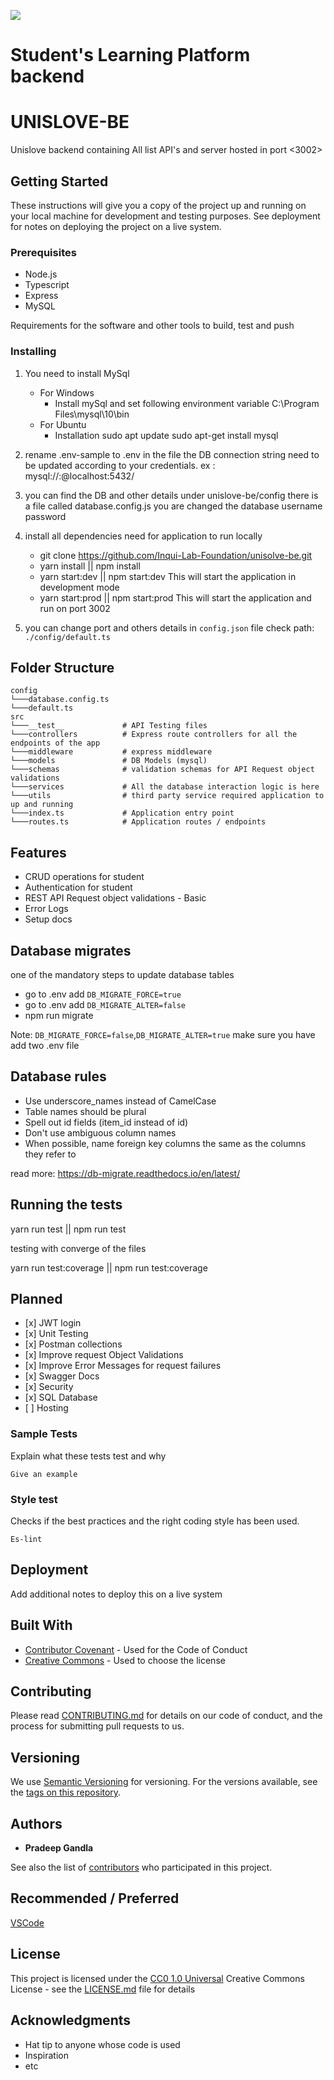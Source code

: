 ![](https://codebuild.ap-south-1.amazonaws.com/badges?uuid=eyJlbmNyeXB0ZWREYXRhIjoibngrZm9wOWpSTzVmMDc2b04vaWM2MnJZallaWHBReUIyQVhDNi9wZDNHUGk0a1UrYVllNnVHQm5FMzkyUXMrN2Qyd2h4ekRSdHhCYTRmSFVGRVViVXUwPSIsIml2UGFyYW1ldGVyU3BlYyI6InpVeDR2dkU4dnZ2V0JaMkQiLCJtYXRlcmlhbFNldFNlcmlhbCI6Mn0%3D&branch=develop)
# Student's Learning Platform backend

# UNISLOVE-BE

Unislove backend containing All list API's and server hosted in port <3002>

## Getting Started

These instructions will give you a copy of the project up and running on
your local machine for development and testing purposes. See deployment
for notes on deploying the project on a live system.

### Prerequisites

- Node.js 
- Typescript 
- Express
- MySQL

Requirements for the software and other tools to build, test and push 

### Installing

1. You need to install MySql
   - For Windows
     - Install mySql and set following environment variable C:\Program Files\mysql\10\bin
   - For Ubuntu
     - Installation 
        sudo apt update 
        sudo apt-get install mysql
  
2. rename .env-sample to .env in the file the DB connection string need to be updated according to your credentials. ex : mysql://<YourUserName>:<YourPassword>@localhost:5432/<YourDatabase>

3. you can find the DB and other details under unislove-be/config there is a file called database.config.js you are changed the database username password

4. install all dependencies need for application to run locally 
   - git clone https://github.com/Inqui-Lab-Foundation/unisolve-be.git
   - yarn install || npm install
   - yarn start:dev || npm start:dev This will start the application in development mode
   - yarn start:prod || npm start:prod  This will start the application and run on port 3002

5. you can change port and others details in `config.json` file check path: `./config/default.ts`

## Folder Structure

```
config
└───database.config.ts
└───default.ts
src
└───__test__             # API Testing files
└───controllers          # Express route controllers for all the endpoints of the app
└───middleware           # express middleware
└───models               # DB Models (mysql)
└───schemas              # validation schemas for API Request object validations
└───services             # All the database interaction logic is here
└───utils                # third party service required application to up and running
└───index.ts             # Application entry point
└───routes.ts            # Application routes / endpoints

```

## Features

- CRUD operations for student
- Authentication for student
- REST API Request object validations - Basic
- Error Logs
- Setup docs

## Database migrates

one of the mandatory steps to update database tables

- go to .env add ```DB_MIGRATE_FORCE=true```
- go to .env add ```DB_MIGRATE_ALTER=false```
- npm run migrate

Note: ```DB_MIGRATE_FORCE=false```,```DB_MIGRATE_ALTER=true``` make sure you have add two .env file

## Database rules

- Use underscore_names instead of CamelCase
- Table names should be plural
- Spell out id fields (item_id instead of id)
- Don't use ambiguous column names
- When possible, name foreign key columns the same as the columns they refer to 

read more: https://db-migrate.readthedocs.io/en/latest/

## Running the tests

yarn run test || npm run test

testing with converge of the files

yarn run test:coverage || npm run test:coverage

## Planned

- \[x] JWT login
- \[x] Unit Testing
- \[x] Postman collections
- \[x] Improve request Object Validations
- \[x] Improve Error Messages for request failures
- \[x] Swagger Docs
- \[x] Security
- \[x] SQL Database
- \[ ] Hosting


### Sample Tests

Explain what these tests test and why

    Give an example

### Style test

Checks if the best practices and the right coding style has been used.

    Es-lint

## Deployment

Add additional notes to deploy this on a live system

## Built With

  - [Contributor Covenant](https://www.contributor-covenant.org/) - Used
    for the Code of Conduct
  - [Creative Commons](https://creativecommons.org/) - Used to choose
    the license

## Contributing

Please read [CONTRIBUTING.md](CONTRIBUTING.md) for details on our code
of conduct, and the process for submitting pull requests to us.

## Versioning

We use [Semantic Versioning](http://semver.org/) for versioning. For the versions
available, see the [tags on this
repository](https://github.com/PurpleBooth/a-good-readme-template/tags).

## Authors

  - **Pradeep Gandla**

See also the list of
[contributors](https://github.com/PurpleBooth/a-good-readme-template/contributors)
who participated in this project.

## Recommended / Preferred

[VSCode](https://code.visualstudio.com/download)

## License

This project is licensed under the [CC0 1.0 Universal](LICENSE.md)
Creative Commons License - see the [LICENSE.md](LICENSE.md) file for
details

## Acknowledgments

  - Hat tip to anyone whose code is used
  - Inspiration
  - etc
